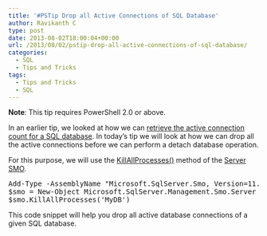 ```yaml
---
title: '#PSTip Drop all Active Connections of SQL Database'
author: Ravikanth C
type: post
date: 2013-08-02T18:00:04+00:00
url: /2013/08/02/pstip-drop-all-active-connections-of-sql-database/
categories:
  - SQL
  - Tips and Tricks
tags:
  - Tips and Tricks
  - SQL
---
```

**Note**: This tip requires PowerShell 2.0 or above.

In an earlier tip, we looked at how we can [retrieve the active connection count for a SQL database][1]. In today&#8217;s tip we will look at how we can drop all the active connections before we can perform a detach database operation.

For this purpose, we will use the [KillAllProcesses()][2] method of the [Server SMO][3].

<pre class="brush: powershell; title: ; notranslate" title="">Add-Type -AssemblyName "Microsoft.SqlServer.Smo, Version=11.0.0.0, Culture=neutral, PublicKeyToken=89845dcd8080cc91"
$smo = New-Object Microsoft.SqlServer.Management.Smo.Server $env:COMPUTERNAME
$smo.KillAllProcesses('MyDB')
</pre>

This code snippet will help you drop all active database connections of a given SQL database.

[1]: /2013/07/31/pstip-get-active-database-connections-of-a-sql-database
[2]: http://msdn.microsoft.com/en-us/library/microsoft.sqlserver.management.smo.server.killallprocesses.aspx
[3]: http://msdn.microsoft.com/en-us/library/microsoft.sqlserver.management.smo.server.aspx